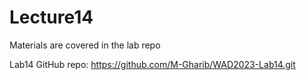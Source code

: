 # Lecture14

Materials are covered in the lab repo

Lab14 GitHub repo:  https://github.com/M-Gharib/WAD2023-Lab14.git
